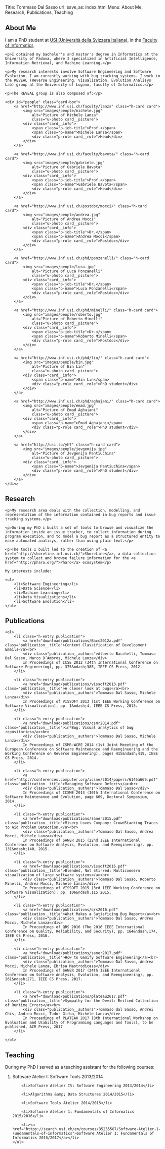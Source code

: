 Title: Tommaso Dal Sasso
url:
save_as: index.html
Menu: About Me, Research, Publications, Teaching



<section id="about_me" class="main-section">
    <h2>About Me</h2>
    <p>I am a PhD student at <a href="http://www.usi.ch">USI (Università della Svizzera Italiana)</a>, in the <a href="http://www.inf.usi.ch">Faculty of Informatics</a></p>

    <p>I obtained my bachelor's and master's degree in Informatics at the University of Padova, where I specialized in Artificial Intelligence, Information Retrieval, and Machine Learning.</p>

    <p>My research interests involve Software Engineering and Software Evolution. I am currently working with bug tracking systems. I work in the REVEAL (Reverse Engineering, Visualization, Evolution Analisys Lab) group at the University of Lugano, faculty of Informatics.</p>

    <p>The REVEAL group is also composed of:</p>

    <div id="people" class="card-box">
        <a href="http://www.inf.usi.ch/faculty/lanza" class="h-card card">
            <img src="images/people/michele.jpg"
                alt="Picture of Michele Lanza"
                class="u-photo card__picture">
            <div class="card__info">
                <span class="p-job-title">Prof.</span>
                <span class="p-name">Michele Lanza</span>
                <div class="p-role card__role">Head</div>
            </div>
        </a>

        <a href="http://www.inf.usi.ch/faculty/bavota/" class="h-card card">
            <img src="images/people/gabriele.jpg"
                alt="Picture of Gabriele Bavota"
                class="u-photo card__picture">
            <div class="card__info">
                <span class="p-job-title">Prof.</span>
                <span class="p-name">Gabriele Bavota</span>
                <div class="p-role card__role">Head</div>
            </div>
        </a>

        <a href="http://www.inf.usi.ch/postdoc/mocci/" class="h-card card">
            <img src="images/people/andrea.jpg"
                alt="Picture of Andrea Mocci"
                class="u-photo card__picture">
            <div class="card__info">
                <span class="p-job-title">Dr.</span>
                <span class="p-name">Andrea Mocci</span>
                <div class="p-role card__role">Postdoc</div>
            </div>
        </a>

        <a href="http://www.inf.usi.ch/phd/ponzanelli/" class="h-card card">
            <img src="images/people/luca.jpg"
                alt="Picture of Luca Ponzanelli"
                class="u-photo card__picture">
            <div class="card__info">
                <span class="p-job-title">Dr.</span>
                <span class="p-name">Luca Ponzanelli</span>
                <div class="p-role card__role">Postdoc</div>
            </div>
        </a>

        <a href="http://www.inf.usi.ch/phd/minelli/" class="h-card card">
            <img src="images/people/roberto.jpg"
                alt="Picture of Roberto Minelli"
                class="u-photo card__picture">
            <div class="card__info">
                <span class="p-job-title">Dr.</span>
                <span class="p-name">Roberto Minelli</span>
                <div class="p-role card__role">Postdoc</div>
            </div>
        </a>

        <a href="http://www.inf.usi.ch/phd/lin/" class="h-card card">
            <img src="images/people/bin.jpg"
                alt="Picture of Bin Lin"
                class="u-photo card__picture">
            <div class="card__info">
                <span class="p-name">Bin Lin</span>
                <div class="p-role card__role">PhD student</div>
            </div>
        </a>

        <a href="http://www.inf.usi.ch/phd/aghajani/" class="h-card card">
            <img src="images/people/emad.jpg"
                alt="Picture of Emad Aghajani"
                class="u-photo card__picture">
            <div class="card__info">
                <span class="p-name">Emad Aghajani</span>
                <div class="p-role card__role">PhD student</div>
            </div>
        </a>

        <a href="http://usi.to/yh7" class="h-card card">
            <img src="images/people/jevgenija.jpg"
                alt="Picture of Jevgenija Pantiuchina"
                class="u-photo card__picture">
            <div class="card__info">
                <span class="p-name">Jevgenija Pantiuchina</span>
                <div class="p-role card__role">PhD student</div>
            </div>
        </a>
    </div>
</section>

<section id="research" class="main-section">
    <h2>Research</h2>

    <p>My research area deals with the collection, modelling, and representation of the information contained in bug reports and issue tracking systems.</p>

    <p>During my PhD i built a set of tools to browse and visualize the information inside an issue tracker, to collect information during program execution, and to model a bug report as a structured entity to ease automated analisys, rather than using plain text.</p>

    <p>The tools I built led to the creation of <a href="http://shoreline.inf.usi.ch/">ShoreLine</a>, a data collection system to collect and browse failure information for the <a href="http://pharo.org/">Pharo</a> ecosystem</p>

    My interests include:

    <ul>
        <li>Software Engineering</li>
        <li>Data Science</li>
        <li>Machine Learning</li>
        <li>Data Visualizations</li>
        <li>Software Evolution</li>
    </ul>
</section>

<section id="publications" class="main-section">
    <h2 class="p-name">Publications</h2>

    <ol>
        <li class="h-entry publication">
            <a href="download/publications/Bacc2012a.pdf" class="publication__title">Content Classification of Development Emails</a><br>
            <div class="publication__authors">Alberto Bacchelli, Tommaso Dal Sasso, Marco D’Ambros, Michele Lanza</div>
            In Proceedings of ICSE 2012 (34th International Conference on Software Engineering), pp. 375&ndash;385, IEEE CS Press, 2012.
        </li>

        <li class="h-entry publication">
            <a href="download/publications/vissoft2013.pdf" class="publication__title">A closer look at bugs</a><br>
            <div class="publication__authors">Tommaso Dal Sasso, Michele Lanza</div>
            In Proceedings of VISSOFT 2013 (1st IEEE Working Conference on Software Visualization), pp. 1&ndash;4, IEEE CS Press, 2013.
        </li>

        <li class="h-entry publication">
            <a href="download/publications/csmr2014.pdf" class="publication__title">in*Bug: Visual analytics of bug repositories</a><br>
            <div class="publication__authors">Tommaso Dal Sasso, Michele Lanza</div>
            In Proceedings of CSMR-WCRE 2014 (1st Joint Meeeting of the European Conference on Software Maintenance and Reengineering and the Working Conference on Reverse Engineering), pages 415&ndash;419, IEEE CS Press, 2014.
        </li>

        <li class="h-entry publication">
            <a href="http://conferences.computer.org/icsme/2014/papers/6146a669.pdf" class="publication__title">Managing Software Defects</a><br>
            <div class="publication__authors">Tommaso Dal Sasso</div>
            In Proceedings of ICSME 2014 (30th International Conference on Software Maintenance and Evolution, page 669, Doctoral Symposium, 2014.
        </li>

        <li class="h-entry publication">
            <a href="download/publications/saner2015.pdf" class="publication__title">Misery Loves Company: CrowdStacking Traces to Aid Problem Detection.</a><br>
            <div class="publication__authors">Tommaso Dal Sasso, Andrea Mocci, Michele Lanza</div>
            In Proceedings of SANER 2015 (22nd IEEE International Conference on Software Analysis, Evolution, and Reengineering), pp. 131&ndash;140, 2015.
        </li>

        <li class="h-entry publication">
            <a href="download/publications/vissoft2015.pdf" class="publication__title">Blended, Not Stirred: Multiconcern visualization of large software systems</a><br>
            <div class="publication__authors">Tommaso Dal Sasso, Roberto Minelli, Andrea Mocci, Michele Lanza</div>
            In Proceedings of VISSOFT 2015 (3rd IEEE Working Conference on Software Visualization), pp. 106&ndash;115 2015.
        </li>

        <li class="h-entry publication">
            <a href="download/publications/qrs2016.pdf" class="publication__title">What Makes a Satisficing Bug Report</a><br>
            <div class="publication__authors">Tommaso Dal Sasso, Andrea Mocci, Michele Lanza</div>
            In Proceedings of QRS 2016 (The 2016 IEEE International Conference on Quality, Reliability, and Security), pp. 164&ndash;174, IEEE CS Press, 2016.
        </li>

        <li class="h-entry publication">
            <a href="download/publications/saner2017.pdf" class="publication__title">How to Gamify Software Engineering</a><br>
            <div class="publication__authors">Tommaso Dal Sasso, Andrea Mocci, Michele Lanza, Ebrisa Mastrodicasa</div>
            In Proceedings of SANER 2017 (24th IEEE International Conference on Software Analysis, Evolution, and Reengineering), pp. 261&ndash;271, IEEE CS Press, 2017.
        </li>

        <li class="h-entry publication">
            <a href="download/publications/plateau2017.pdf" class="publication__title">Sympathy for the Devil: Reified Collection of Runtime Errors</a><br>
            <div class="publication__authors">Tommaso dal Sasso, Andrei Chis, Andrea Mocci, Tudor Girba, Michele Lanza</div>
            In Proceedings of PLATEAU 2017 (8th International Workshop on Evaluation and Usability of Programming Languages and Tools), to be published, ACM Press, 2017
        </li>

    </ol>
</section>

<!--<section id="projects">
<h2>Projects</h2>
</section>-->

<section id="teaching" class="main-section">
    <h2>Teaching</h2>
    <p>During my PhD I served as a teaching assistant for the following courses:</p>
    <ol>
        <li>Software Atelier I: Software Tools 2013/2014</li>

        <li>Software Atelier IV: Software Engineering 2013/2014</li>

        <li>Algorithms &amp; Data Structures 2014/2015</li>

        <li>Software Tools Atelier 2014/2015</li>

        <li>Software Atelier 1: Fundamentals of Informatics	2015/2016</li>

        <li><a href="https://search.usi.ch/en/courses/35255587/Software-Atelier-1-Fundamentals-of-Informatics">Software Atelier 1: Fundamentals of Informatics 2016/2017</a></li>
    </ol>
</section>
